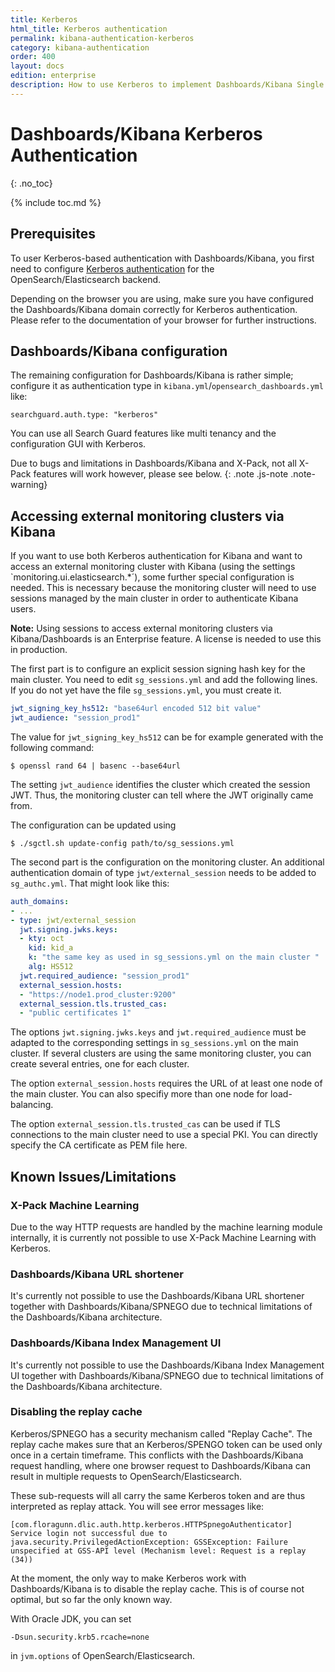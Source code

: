```yaml
---
title: Kerberos
html_title: Kerberos authentication
permalink: kibana-authentication-kerberos
category: kibana-authentication
order: 400
layout: docs
edition: enterprise
description: How to use Kerberos to implement Dashboards/Kibana Single Sign On and  to protect your data from any unauthorized access.
---
```

<!---
Copyright 2020 floragunn GmbH
-->

# Dashboards/Kibana Kerberos Authentication
{: .no_toc}

{% include toc.md %}

## Prerequisites

To user Kerberos-based authentication with Dashboards/Kibana, you first need to configure [Kerberos authentication](../_docs_auth_auth/auth_auth_kerberos.md) for the OpenSearch/Elasticsearch backend.

Depending on the browser you are using, make sure you have configured the Dashboards/Kibana domain correctly for Kerberos authentication. Please refer to the documentation of your browser for further instructions.

## Dashboards/Kibana configuration

The remaining configuration for Dashboards/Kibana is rather simple; configure it as authentication type in `kibana.yml`/`opensearch_dashboards.yml` like: 

```
searchguard.auth.type: "kerberos"
```

You can use all Search Guard features like multi tenancy and the configuration GUI with Kerberos. 

Due to bugs and limitations in Dashboards/Kibana and X-Pack, not all X-Pack features will work however, please see below.
{: .note .js-note .note-warning}


## Accessing external monitoring clusters via Kibana

If you want to use both Kerberos authentication for Kibana and want to access an external monitoring cluster with Kibana (using the settings `monitoring.ui.elasticsearch.*´), some further special configuration is needed. This is necessary because the monitoring cluster will need to use sessions managed by the main cluster in order to authenticate Kibana users. 

**Note:** Using sessions to access external monitoring clusters via Kibana/Dashboards is an Enterprise feature. A license is needed to use this in production.

The first part is to configure an explicit session signing hash key for the main cluster. You need to edit `sg_sessions.yml` and add the following lines. If you do not yet have the file `sg_sessions.yml`, you must create it.

```yaml
jwt_signing_key_hs512: "base64url encoded 512 bit value"
jwt_audience: "session_prod1" 
```

The value for `jwt_signing_key_hs512` can be for example generated with the following command:

```
$ openssl rand 64 | basenc --base64url 
```

The setting `jwt_audience` identifies the cluster which created the session JWT. Thus, the monitoring cluster can tell where the JWT originally came from.

The configuration can be updated using

```
$ ./sgctl.sh update-config path/to/sg_sessions.yml 
```

The second part is the configuration on the monitoring cluster. An additional authentication domain of type `jwt/external_session` needs to be added to `sg_authc.yml`. That might look like this:

```yaml
auth_domains:
- ...
- type: jwt/external_session
  jwt.signing.jwks.keys:
  - kty: oct
    kid: kid_a
    k: "the same key as used in sg_sessions.yml on the main cluster "
    alg: HS512
  jwt.required_audience: "session_prod1"
  external_session.hosts:
  - "https://node1.prod_cluster:9200"
  external_session.tls.trusted_cas:
  - "public certificates 1" 
```

The options `jwt.signing.jwks.keys` and `jwt.required_audience` must be adapted to the corresponding settings in `sg_sessions.yml` on the main cluster. If several clusters are using the same monitoring cluster, you can create several entries, one for each cluster.

The option `external_session.hosts` requires the URL of at least one node of the main cluster. You can also specifiy more than one node for load-balancing. 

The option `external_session.tls.trusted_cas` can be used if TLS connections to the main cluster need to use a special PKI. You can directly specify the CA certificate as PEM file here.



## Known Issues/Limitations

### X-Pack Machine Learning

Due to the way HTTP requests are handled by the machine learning module internally, it is currently not possible to use X-Pack Machine Learning with Kerberos. 

### Dashboards/Kibana URL shortener

It's currently not possible to use the Dashboards/Kibana URL shortener together with Dashboards/Kibana/SPNEGO due to technical limitations of the Dashboards/Kibana architecture.

### Dashboards/Kibana Index Management UI

It's currently not possible to use the Dashboards/Kibana Index Management UI together with Dashboards/Kibana/SPNEGO due to technical limitations of the Dashboards/Kibana architecture.

### Disabling the replay cache

Kerberos/SPNEGO has a security mechanism called "Replay Cache". The replay cache makes sure that an Kerberos/SPENGO token can be used only once in a certain timeframe. This conflicts with the Dashboards/Kibana request handling, where one browser request to Dashboards/Kibana can result in multiple requests to OpenSearch/Elasticsearch.

These sub-requests will all carry the same Kerberos token and are thus interpreted as replay attack. You will see error messages like:

```
[com.floragunn.dlic.auth.http.kerberos.HTTPSpnegoAuthenticator] Service login not successful due to java.security.PrivilegedActionException: GSSException: Failure unspecified at GSS-API level (Mechanism level: Request is a replay (34)) 
```

At the moment, the only way to make Kerberos work with Dashboards/Kibana is to disable the replay cache. This is of course not optimal, but so far the only known way.

With Oracle JDK, you can set

```
-Dsun.security.krb5.rcache=none
```

in `jvm.options` of OpenSearch/Elasticsearch. 
